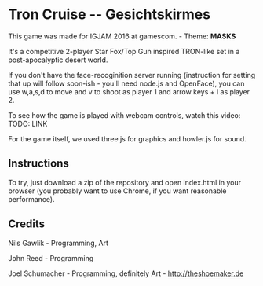 # Tron Cruise -- Gesichtskirmes

This game was made for IGJAM 2016 at gamescom. - Theme: **MASKS**

It's a competitive 2-player Star Fox/Top Gun inspired TRON-like set in a post-apocalyptic desert world. 

If you don't have the face-recoginition server running (instruction for setting that up will follow soon-ish - you'll need node.js and OpenFace), you can use w,a,s,d to move and v to shoot as player 1 and arrow keys + l as player 2.

To see how the game is played with webcam controls, watch this video:
TODO: LINK

For the game itself, we used three.js for graphics and howler.js for sound.

## Instructions
To try, just download a zip of the repository and open index.html in your browser (you probably want to use Chrome, if you want reasonable performance).

## Credits
Nils Gawlik - Programming, Art

John Reed - Programming

Joel Schumacher - Programming, definitely Art - http://theshoemaker.de

